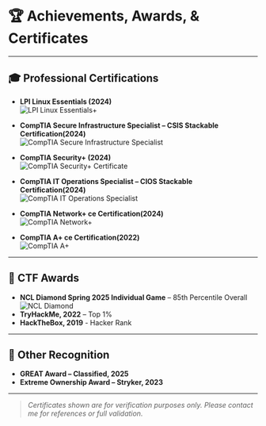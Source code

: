 # 🏆 Achievements, Awards, & Certificates

---

## 🎓 Professional Certifications

- **LPI Linux Essentials (2024)**  
  ![LPI Linux Essentials+](/certificates/lpi_linux.png)

- **CompTIA Secure Infrastructure Specialist – CSIS Stackable Certification(2024)**  
  ![CompTIA Secure Infrastructure Specialist](/certificates/CompTIA_CSIS.png)

- **CompTIA Security+ (2024)**  
  ![CompTIA Security+ Certificate](/certificates/sec_plus.png)

- **CompTIA IT Operations Specialist – CIOS Stackable Certification(2024)**  
  ![CompTIA IT Operations Specialist](/certificates/op_specialist_cios.png)

- **CompTIA Network+ ce Certification(2024)**  
  ![CompTIA Network+](/certificates/net_plus.png)

- **CompTIA A+ ce Certification(2022)**  
  ![CompTIA A+](/certificates/a_plus.png)

---

## 🥇 CTF Awards

- **NCL Diamond Spring 2025 Individual Game** – 85th Percentile Overall
  ![NCL Diamond](/certificates/ncl-diamond.png)
- **TryHackMe, 2022** – Top 1%
- **HackTheBox, 2019** - Hacker Rank

---

## 📜 Other Recognition

- **GREAT Award – Classified, 2025**
- **Extreme Ownership Award – Stryker, 2023**

---

> _Certificates shown are for verification purposes only. Please contact me for references or full validation._
